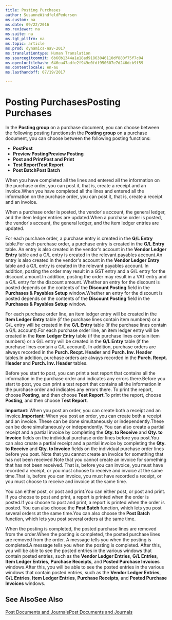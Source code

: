 ```yaml
---
title: Posting Purchases
author: SusanneWindfeldPedersen
ms.custom: na
ms.date: 09/22/2016
ms.reviewer: na
ms.suite: na
ms.tgt_pltfrm: na
ms.topic: article
ms.prod: dynamics-nav-2017
ms.translationtype: Human Translation
ms.sourcegitcommit: 6b60b1344a1e18ad91863046110df880f75f7c04
ms.openlocfilehash: 646ea47adfe2f949e0fdf950607e7d246dcb9f59
ms.contentlocale: en-au
ms.lasthandoff: 07/19/2017

---
```


# <a name="posting-purchases"></a><span data-ttu-id="04567-102">Posting Purchases</span><span class="sxs-lookup"><span data-stu-id="04567-102">Posting Purchases</span></span>
<span data-ttu-id="04567-103">In the **Posting group** on a purchase document, you can choose between the following posting functions:</span><span class="sxs-lookup"><span data-stu-id="04567-103">In the **Posting group** on a purchase document, you can choose between the following posting functions:</span></span>

- <span data-ttu-id="04567-104">**Post**</span><span class="sxs-lookup"><span data-stu-id="04567-104">**Post**</span></span>
- <span data-ttu-id="04567-105">**Preview Posting**</span><span class="sxs-lookup"><span data-stu-id="04567-105">**Preview Posting**</span></span>
- <span data-ttu-id="04567-106">**Post and Print**</span><span class="sxs-lookup"><span data-stu-id="04567-106">**Post and Print**</span></span>
- <span data-ttu-id="04567-107">**Test Report**</span><span class="sxs-lookup"><span data-stu-id="04567-107">**Test Report**</span></span>
- <span data-ttu-id="04567-108">**Post Batch**</span><span class="sxs-lookup"><span data-stu-id="04567-108">**Post Batch**</span></span>

<span data-ttu-id="04567-109">When you have completed all the lines and entered all the information on the purchase order, you can post it, that is, create a receipt and an invoice.</span><span class="sxs-lookup"><span data-stu-id="04567-109">When you have completed all the lines and entered all the information on the purchase order, you can post it, that is, create a receipt and an invoice.</span></span>

<span data-ttu-id="04567-110">When a purchase order is posted, the vendor's account, the general ledger, and the item ledger entries are updated.</span><span class="sxs-lookup"><span data-stu-id="04567-110">When a purchase order is posted, the vendor's account, the general ledger, and the item ledger entries are updated.</span></span>

<span data-ttu-id="04567-111">For each purchase order, a purchase entry is created in the **G/L Entry** table.</span><span class="sxs-lookup"><span data-stu-id="04567-111">For each purchase order, a purchase entry is created in the **G/L Entry** table.</span></span> <span data-ttu-id="04567-112">An entry is also created in the vendor's account in the **Vendor Ledger Entry** table and a G/L entry is created in the relevant payables account.</span><span class="sxs-lookup"><span data-stu-id="04567-112">An entry is also created in the vendor's account in the **Vendor Ledger Entry** table and a G/L entry is created in the relevant payables account.</span></span> <span data-ttu-id="04567-113">In addition, posting the order may result in a GST entry and a G/L entry for the discount amount.</span><span class="sxs-lookup"><span data-stu-id="04567-113">In addition, posting the order may result in a VAT entry and a G/L entry for the discount amount.</span></span> <span data-ttu-id="04567-114">Whether an entry for the discount is posted depends on the contents of the **Discount Posting** field in the **Purchases & Payables Setup** window.</span><span class="sxs-lookup"><span data-stu-id="04567-114">Whether an entry for the discount is posted depends on the contents of the **Discount Posting** field in the **Purchases & Payables Setup** window.</span></span>

<span data-ttu-id="04567-115">For each purchase order line, an item ledger entry will be created in the **Item Ledger Entry** table (if the purchase lines contain item numbers) or a G/L entry will be created in the **G/L Entry** table (if the purchase lines contain a G/L account).</span><span class="sxs-lookup"><span data-stu-id="04567-115">For each purchase order line, an item ledger entry will be created in the **Item Ledger Entry** table (if the purchase lines contain item numbers) or a G/L entry will be created in the **G/L Entry** table (if the purchase lines contain a G/L account).</span></span> <span data-ttu-id="04567-116">In addition, purchase orders are always recorded in the **Purch. Recpt. Header** and **Purch. Inv. Header** tables.</span><span class="sxs-lookup"><span data-stu-id="04567-116">In addition, purchase orders are always recorded in the **Purch. Recpt. Header** and **Purch. Inv. Header** tables.</span></span>

<span data-ttu-id="04567-117">Before you start to post, you can print a test report that contains all the information in the purchase order and indicates any errors there.</span><span class="sxs-lookup"><span data-stu-id="04567-117">Before you start to post, you can print a test report that contains all the information in the purchase order and indicates any errors there.</span></span> <span data-ttu-id="04567-118">To print the report, choose **Posting**, and then choose **Test Report**.</span><span class="sxs-lookup"><span data-stu-id="04567-118">To print the report, choose **Posting**, and then choose **Test Report**.</span></span>

<span data-ttu-id="04567-119">**Important**: When you post an order, you can create both a receipt and an invoice.</span><span class="sxs-lookup"><span data-stu-id="04567-119">**Important**: When you post an order, you can create both a receipt and an invoice.</span></span> <span data-ttu-id="04567-120">These can be done simultaneously or independently.</span><span class="sxs-lookup"><span data-stu-id="04567-120">These can be done simultaneously or independently.</span></span> <span data-ttu-id="04567-121">You can also create a partial receipt and a partial invoice by completing the **Qty. to Receive** and **Qty. to Invoice** fields on the individual purchase order lines before you post.</span><span class="sxs-lookup"><span data-stu-id="04567-121">You can also create a partial receipt and a partial invoice by completing the **Qty. to Receive** and **Qty. to Invoice** fields on the individual purchase order lines before you post.</span></span> <span data-ttu-id="04567-122">Note that you cannot create an invoice for something that has not been received.</span><span class="sxs-lookup"><span data-stu-id="04567-122">Note that you cannot create an invoice for something that has not been received.</span></span> <span data-ttu-id="04567-123">That is, before you can invoice, you must have recorded a receipt, or you must choose to receive and invoice at the same time.</span><span class="sxs-lookup"><span data-stu-id="04567-123">That is, before you can invoice, you must have recorded a receipt, or you must choose to receive and invoice at the same time.</span></span>

<span data-ttu-id="04567-124">You can either post, or post and print.</span><span class="sxs-lookup"><span data-stu-id="04567-124">You can either post, or post and print.</span></span> <span data-ttu-id="04567-125">If you choose to post and print, a report is printed when the order is posted.</span><span class="sxs-lookup"><span data-stu-id="04567-125">If you choose to post and print, a report is printed when the order is posted.</span></span> <span data-ttu-id="04567-126">You can also choose the **Post Batch** function, which lets you post several orders at the same time.</span><span class="sxs-lookup"><span data-stu-id="04567-126">You can also choose the **Post Batch** function, which lets you post several orders at the same time.</span></span>

<span data-ttu-id="04567-127">When the posting is completed, the posted purchase lines are removed from the order.</span><span class="sxs-lookup"><span data-stu-id="04567-127">When the posting is completed, the posted purchase lines are removed from the order.</span></span> <span data-ttu-id="04567-128">A message tells you when the posting is completed.</span><span class="sxs-lookup"><span data-stu-id="04567-128">A message tells you when the posting is completed.</span></span> <span data-ttu-id="04567-129">After this, you will be able to see the posted entries in the various windows that contain posted entries, such as the **Vendor Ledger Entries**, **G/L Entries**, **Item Ledger Entries**, **Purchase Receipts**, and **Posted Purchase Invoices** windows.</span><span class="sxs-lookup"><span data-stu-id="04567-129">After this, you will be able to see the posted entries in the various windows that contain posted entries, such as the **Vendor Ledger Entries**, **G/L Entries**, **Item Ledger Entries**, **Purchase Receipts**, and **Posted Purchase Invoices** windows.</span></span>

## <a name="see-also"></a><span data-ttu-id="04567-130">See Also</span><span class="sxs-lookup"><span data-stu-id="04567-130">See Also</span></span>
[<span data-ttu-id="04567-131">Post Documents and Journals</span><span class="sxs-lookup"><span data-stu-id="04567-131">Post Documents and Journals</span></span>](ui-post-documents-journals.md)

